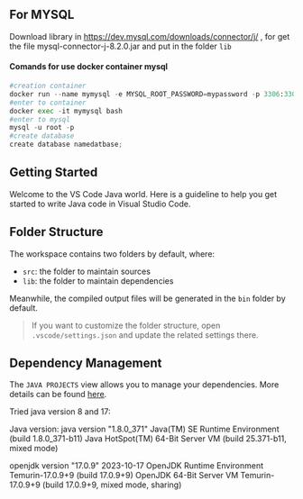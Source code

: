 ## For MYSQL 
Download library in https://dev.mysql.com/downloads/connector/j/ , for get the file  mysql-connector-j-8.2.0.jar and put in the folder  `lib`

#### Comands for use docker container mysql
```python
#creation container
docker run --name mymysql -e MYSQL_ROOT_PASSWORD=mypassword -p 3306:3306 -d mysql:latest
#enter to container
docker exec -it mymysql bash
#enter to mysql
mysql -u root -p
#create database
create database namedatbase;
```


## Getting Started

Welcome to the VS Code Java world. Here is a guideline to help you get started to write Java code in Visual Studio Code.

## Folder Structure

The workspace contains two folders by default, where:

- `src`: the folder to maintain sources
- `lib`: the folder to maintain dependencies

Meanwhile, the compiled output files will be generated in the `bin` folder by default.

> If you want to customize the folder structure, open `.vscode/settings.json` and update the related settings there.

## Dependency Management

The `JAVA PROJECTS` view allows you to manage your dependencies. More details can be found [here](https://github.com/microsoft/vscode-java-dependency#manage-dependencies).

Tried java version 8 and 17:

Java version:
java version "1.8.0_371"
Java(TM) SE Runtime Environment (build 1.8.0_371-b11)
Java HotSpot(TM) 64-Bit Server VM (build 25.371-b11, mixed mode)


openjdk version "17.0.9" 2023-10-17
OpenJDK Runtime Environment Temurin-17.0.9+9 (build 17.0.9+9)
OpenJDK 64-Bit Server VM Temurin-17.0.9+9 (build 17.0.9+9, mixed mode, sharing)